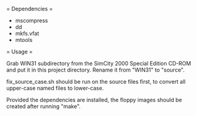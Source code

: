 
= Dependencies =

- mscompress
- dd
- mkfs.vfat
- mtools

= Usage =

Grab WIN31 subdirectory from the SimCity 2000 Special Edition CD-ROM and put it in this project directory. Rename it from "WIN31" to "source".

fix\_source\_case.sh should be run on the source files first, to convert all upper-case named files to lower-case.

Provided the dependencies are installed, the floppy images should be created after running "make".

